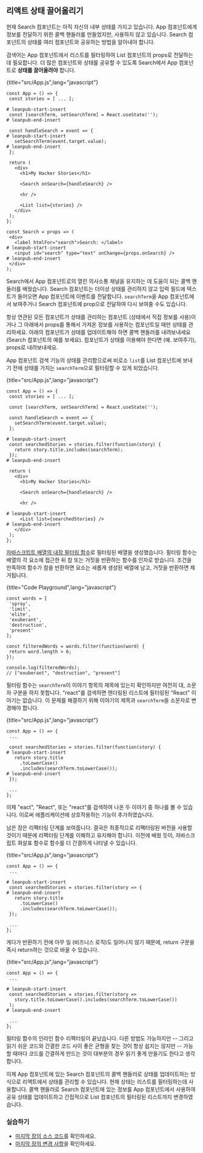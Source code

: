 ## 리액트 상태 끌어올리기

현재 Search 컴포넌트는 아직 자신의 내부 상태를 가지고 있습니다. App 컴포넌트에게 정보를 전달하기 위한 콜백 핸들러를 만들었지만, 사용하지 않고 있습니다. Search 컴포넌트의 상태를 여러 컴포넌트와 공유하는 방법을 알아내야 합니다.  

검색어는 App 컴포넌트에서 리스트를 필터링하여 List 컴포넌트의 props로 전달하는 데 필요합니다. 더 많은 컴포넌트와 상태를 공유할 수 있도록 Search에서 App 컴포넌트로 **상태를 끌어올려야** 합니다.

{title="src/App.js",lang="javascript"}
~~~~~~~
const App = () => {
 const stories = [ ... ];

# leanpub-start-insert
 const [searchTerm, setSearchTerm] = React.useState('');
# leanpub-end-insert

 const handleSearch = event => {
# leanpub-start-insert
   setSearchTerm(event.target.value);
# leanpub-end-insert
 };

 return (
   <div>
     <h1>My Hacker Stories</h1>

     <Search onSearch={handleSearch} />

     <hr />

     <List list={stories} />
   </div>
 );
};

const Search = props => (
 <div>
   <label htmlFor="search">Search: </label>
# leanpub-start-insert
   <input id="search" type="text" onChange={props.onSearch} />
# leanpub-end-insert
 </div>
);
~~~~~~~

Search에서 App 컴포넌트로의 열린 의사소통 채널을 유지하는 데 도움이 되는 콜백 핸들러를 배웠습니다. Search 컴포넌트는 더이상 상태를 관리하지 않고 입력 필드에 텍스트가 들어오면 App 컴포넌트에 이벤트를 전달합니다. `searchTerm`을 App 컴포넌트에서 보여주거나 Search 컴포넌트에 prop으로 전달하여 다시 보여줄 수도 있습니다. 

항상 연관된 모든 컴포넌트가 상태를 관리하는 컴포넌트 (상태에서 직접 정보를 사용)이거나 그 아래에서 props를 통해서 가져온 정보를 사용하는 컴포넌트일 때만 상태를 관리하세요. 아래의 컴포넌트가 상태를 업데이트해야 하면 콜백 핸들러를 내려보내세요 (Search 컴포넌트의 예를 보세요). 컴포넌트가 상태를 이용해야 한다면 (예. 보여주기), props로 내려보내세요.

App 컴포넌트 검색 기능의 상태를 관리함으로써 비로소 `list`를 List 컴포넌트에 보내기 전에 상태를 가지는 `searchTerm`으로 필터링할 수 있게 되었습니다.

{title="src/App.js",lang="javascript"}
~~~~~~~
const App = () => {
 const stories = [ ... ];

 const [searchTerm, setSearchTerm] = React.useState('');

 const handleSearch = event => {
   setSearchTerm(event.target.value);
 };

# leanpub-start-insert
 const searchedStories = stories.filter(function(story) {
   return story.title.includes(searchTerm);
 });
# leanpub-end-insert

 return (
   <div>
     <h1>My Hacker Stories</h1>

     <Search onSearch={handleSearch} />

     <hr />

# leanpub-start-insert
     <List list={searchedStories} />
# leanpub-end-insert
   </div>
 );
};
~~~~~~~

[자바스크립트 배열의 내장 필터링 함수](https://developer.mozilla.org/en-US/docs/Web/JavaScript/Reference/Global_Objects/Array/filter)로 필터링된 배열을 생성했습니다. 필터링 함수는 배열의 각 요소에 접근한 뒤 참 또는 거짓을 반환하는 함수를 인자로 받습니다. 조건을 만족하여 함수가 참을 반환하면 요소는 새롭게 생성된 배열에 남고, 거짓을 반환하면 제거됩니다.

{title="Code Playground",lang="javascript"}
~~~~~~~
const words = [
 'spray',
 'limit',
 'elite',
 'exuberant',
 'destruction',
 'present'
];

const filteredWords = words.filter(function(word) {
 return word.length > 6;
});

console.log(filteredWords);
// ["exuberant", "destruction", "present"]
~~~~~~~

필터링 함수는 `searchTerm`이 이야기 항목의 제목에 있는지 확인하지만 여전히 대, 소문자 구분을 하지 못합니다. "react"를 검색하면 렌더링된 리스트에 필터링된 "React" 이야기는 없습니다. 이 문제를 해결하기 위해 이야기의 제목과 `searchTerm`을 소문자로 변경해야 합니다.

{title="src/App.js",lang="javascript"}
~~~~~~~
const App = () => {
 ...

 const searchedStories = stories.filter(function(story) {
# leanpub-start-insert
   return story.title
     .toLowerCase()
     .includes(searchTerm.toLowerCase());
# leanpub-end-insert
 });

 ...
};
~~~~~~~

이제 "eact", "React", 또는 "react"를 검색하여 나온 두 이야기 중 하나를 볼 수 있습니다. 이로써 애플리케이션에 상호작용하는 기능이 추가하였습니다.

남은 장은 리팩터링 단계를 보여줍니다. 결국은 최종적으로 리팩터링된 버전을 사용할 것이기 때문에 리팩터링 단계를 이해하고 유지해야 합니다. 이전에 배웠 듯이, 자바스크립트 화살표 함수로 함수를 더 간결하게 나타낼 수 있습니다. 

{title="src/App.js",lang="javascript"}
~~~~~~~
const App = () => {
 ...

# leanpub-start-insert
 const searchedStories = stories.filter(story => {
# leanpub-end-insert
   return story.title
     .toLowerCase()
     .includes(searchTerm.toLowerCase());
 });

 ...
};
~~~~~~~

게다가 반환하기 전에 아무 일 (비즈니스 로직)도 일어나지 않기 때문에, return 구문을 즉시 return하는 것으로 바꿀 수 있습니다.

{title="src/App.js",lang="javascript"}
~~~~~~~
const App = () => {
 ...

# leanpub-start-insert
 const searchedStories = stories.filter(story =>
   story.title.toLowerCase().includes(searchTerm.toLowerCase())
 );
# leanpub-end-insert

 ...
};
~~~~~~~

필터링 함수의 인라인 함수 리팩터링이 끝났습니다. 다른 방법도 가능하지만 -- 그리고 읽기 쉬운 코드와 간결한 코드 사이 좋은 균형을 찾는 것이 항상 쉽지는 않지만 -- 가능할 때마다 코드를 간결하게 만드는 것이 대부분의 경우 읽기 좋게 만들기도 한다고 생각합니다.

이제 App 컴포넌트에 있는 Search 컴포넌트의 콜백 핸들러로 상태를 업데이트하는 방식으로 리액트에서 상태를 관리할 수 있습니다. 현재 상태는 리스트를 필터링하는데 사용합니다. 콜백 핸들러로 Search 컴포넌트에 있는 정보를 App 컴포넌트에서 사용하여 공유 상태를 업데이트하고 간접적으로 List 컴포넌트의 필터링된 리스트까지 변경하였습니다.

### 실습하기
* [마지막 장의 소스 코드](https://codesandbox.io/s/github/the-road-to-learn-react/hacker-stories/tree/hs/Lifting-State-in-React)를 확인하세요.
* [마지막 장의 변경 사항](https://github.com/the-road-to-learn-react/hacker-stories/compare/hs/Callback-Handler-in-JSX...hs/Lifting-State-in-React?expand=1)을 확인하세요.